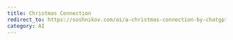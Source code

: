 ```yaml
---
title: Christmas Connection
redirect_to: https://soshnikov.com/ai/a-christmas-connection-by-chatgpt/
category: AI
---
```

